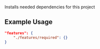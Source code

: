 Installs needed dependencies for this project

## Example Usage

```json
"features": {
    "./features/required": {}
}
```
